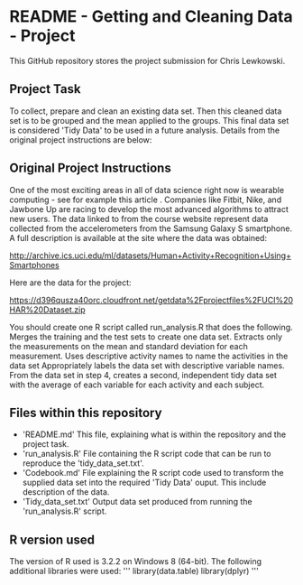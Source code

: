 # README - Getting and Cleaning Data - Project
This GitHub repository stores the project submission for Chris Lewkowski.

## Project Task
To collect, prepare and clean an existing data set. Then this cleaned data set is to be grouped and the mean applied to the groups. This final data set is considered 'Tidy Data' to be used in a future analysis. Details from the original project instructions are below:

## Original Project Instructions
One of the most exciting areas in all of data science right now is wearable computing - see for example this article . Companies like Fitbit, Nike, and Jawbone Up are racing to develop the most advanced algorithms to attract new users. The data linked to from the course website represent data collected from the accelerometers from the Samsung Galaxy S smartphone. A full description is available at the site where the data was obtained: 

http://archive.ics.uci.edu/ml/datasets/Human+Activity+Recognition+Using+Smartphones 

Here are the data for the project: 

https://d396qusza40orc.cloudfront.net/getdata%2Fprojectfiles%2FUCI%20HAR%20Dataset.zip 

 You should create one R script called run_analysis.R that does the following. 
Merges the training and the test sets to create one data set.
Extracts only the measurements on the mean and standard deviation for each measurement. 
Uses descriptive activity names to name the activities in the data set
Appropriately labels the data set with descriptive variable names. 
From the data set in step 4, creates a second, independent tidy data set with the average of each variable for each activity and each subject.

## Files within this repository
- 'README.md' This file, explaining what is within the repository and the project task.
- 'run_analysis.R' File containing the R script code that can be run to reproduce the 'tidy_data_set.txt'.
- 'Codebook.md' File explaining the R script code used to transform the supplied data set into the required 'Tidy Data' ouput. This include description of the data.
- 'Tidy_data_set.txt' Output data set produced from running the 'run_analysis.R' script. 

## R version used
The version of R used is 3.2.2 on Windows 8 (64-bit). The following additional libraries were used:
'''
library(data.table)
library(dplyr)
'''